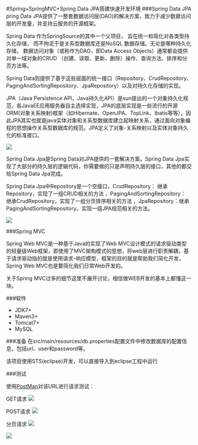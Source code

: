 #Spring+SpringMVC+Spring Data JPA搭建快速开发环境
###Spring Data JPA
pring Data JPA提供了一整套数据访问层(DAO)的解决方案，致力于减少数据访问层的开发量，并支持云服务的开源框架。

Spring Data 作为SpringSource的其中一个父项目， 旨在统一和简化对各类型持久化存储， 而不拘泥于是关系型数据库还是NoSQL 数据存储。无论是哪种持久化存储， 数据访问对象（或称作为DAO，即Data Access Objects）通常都会提供对单一域对象的CRUD （创建、读取、更新、删除）操作、查询方法、排序和分页方法等。

Spring Data则提供了基于这些层面的统一接口（Repository、CrudRepository、PagingAndSortingRepository、JpaRepository）以及对持久化存储的实现。

JPA（Java Persistence API，Java持久化API）是sun提出的一个对象持久化规范，各JavaEE应用服务器自主选择实现，JPA的底层实现是一些流行的开源ORM(对象关系映射)框架（如Hibernate、OpenJPA、TopLink、Ibatis等等），因此JPA其实也就是java实体对象和关系型数据库建立起映射关系，通过面向对象编程的思想操作关系型数据库的规范。JPA定义了对象-关系映射以及实体对象持久化的标准接口。

![](https://github.com/silence940109/SSS/blob/master/image/JPA.png)

Spring Data Jpa是Spring Data对JPA提供的一套解决方案。Spring Data Jpa实现了大部分的持久层的逻辑代码，你需要做的只是声明持久层的接口，其他的都交给Spring Data Jpa完成。

Spring Data Jpa中Repository是一个空接口，CrudRepository： 继承Repository，实现了一组CRUD相关的方法 ，PagingAndSortingRepository： 继承CrudRepository，实现了一组分页排序相关的方法 ，JpaRepository：继承PagingAndSortingRepository，实现一组JPA规范相关的方法。

![](https://github.com/silence940109/SSS/blob/master/image/JPA1.png)

###Spring MVC

Spring Web MVC是一种基于Java的实现了Web MVC设计模式的请求驱动类型的轻量级Web框架，即使用了MVC架构模式的思想，将web层进行职责解耦，基于请求驱动指的就是使用请求-响应模型，框架的目的就是帮助我们简化开发，Spring Web MVC也是要简化我们日常Web开发的。

关于Spring MVC过多的细节这里不展开讨论，相信做WEB开发的基本上都懂这一块。

###软件
* JDK7+
* Maven3+
* Tomcat7+
* MySQL

###准备
在src/main/resources/db.properties配置文件中修改数据库的配置信息，包括url、user和password等。

该项目使用STS(eclipse)开发，可以直接导入到eclipse工程中运行

###测试

使用[PostMan](https://github.com/silence940109/Java/tree/master/chrome_postman)对该URL进行请求测试：

GET请求
![](https://github.com/silence940109/SSS/blob/master/image/getCountByAge.png)

POST请求
![](https://github.com/silence940109/SSS/blob/master/image/delete.png)

分页请求
![](https://github.com/silence940109/SSS/blob/master/image/pagesort1.png)

![](https://github.com/silence940109/SSS/blob/master/image/pagesort2.png)

